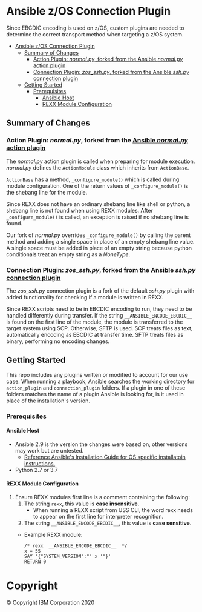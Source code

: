 # Ansible z/OS Connection Plugin 

Since EBCDIC encoding is used on z/OS, custom plugins are needed to determine the correct transport method when targeting a z/OS system.

- [Ansible z/OS Connection Plugin](#ansible-zos-connection-plugin)
  - [Summary of Changes](#summary-of-changes)
    - [Action Plugin: _normal.py_, forked from the Ansible _normal.py_ action plugin](#action-plugin-normalpy-forked-from-the-ansible-normalpy-action-plugin)
    - [Connection Plugin: _zos_ssh.py_, forked from the Ansible _ssh.py_ connection plugin](#connection-plugin-zossshpy-forked-from-the-ansible-sshpy-connection-plugin)
  - [Getting Started](#getting-started)
    - [Prerequisites](#prerequisites)
      - [Ansible Host](#ansible-host)
      - [REXX Module Configuration](#rexx-module-configuration)

## Summary of Changes

### Action Plugin: _normal.py_, forked from the [Ansible _normal.py_ action plugin](https://github.com/ansible/ansible/blob/devel/lib/ansible/plugins/action/normal.py)

The _normal.py_ action plugin is called when preparing for module execution.
_normal.py_ defines the `ActionModule` class which inherits from `ActionBase`.

`ActionBase` has a method, `_configure_module()` which is called during module configuration.
One of the return values of `_configure_module()` is the shebang line for the module.

Since REXX does not have an ordinary shebang line like shell or python, a shebang line is not found when using REXX modules.
After `_configure_module()` is called, an exception is raised if no shebang line is found.

Our fork of _normal.py_ overrides `_configure_module()` by calling the parent method and adding a single space in place of an empty shebang line value.
A single space must be added in place of an empty string because python conditionals treat an empty string as a _NoneType_.

### Connection Plugin: _zos_ssh.py_, forked from the [Ansible _ssh.py_ connection plugin](https://github.com/ansible/ansible/blob/480b106d6535978ae6ecab68b40942ca4fa914a0/lib/ansible/plugins/connection/ssh.py)

The _zos_ssh.py_ connection plugin is a fork of the default _ssh.py_ plugin with added functionality for checking if a module is written in REXX.

Since REXX scripts need to be in EBCDIC encoding to run, they need to be handled differently during transfer.
If the string `__ANSIBLE_ENCODE_EBCDIC__` is found on the first line of the module, the module is transferred to the target system using SCP.
Otherwise, SFTP is used.
SCP treats files as text, automatically encoding as EBCDIC at transfer time.
SFTP treats files as binary, performing no encoding changes.

## Getting Started 

This repo includes any plugins written or modified to account for our use case.
When running a playbook, Ansible searches the working directory for `action_plugin` and `connection_plugin` folders.
If a plugin in one of these folders matches the name of a plugin Ansible is looking for, is it used in place of the installation's version.

### Prerequisites

#### Ansible Host

* Ansible 2.9 is the version the changes were based on, other versions may work but are untested.
  * [Reference Ansible's Installation Guide for OS specific installatoin instructions.](https://docs.ansible.com/ansible/latest/installation_guide/intro_installation.html#intro-installation-guide)
* Python 2.7 or 3.7

#### REXX Module Configuration

1. Ensure REXX modules first line is a comment containing the following:
   1. The string `rexx`, this value is __case insensitive__.
      * When running a REXX script from USS CLI, the word rexx needs to appear on the first line for interpreter recognition.
   2. The string `__ANSIBLE_ENCODE_EBCDIC__`, this value is __case sensitive__.
   * Example REXX module:

        ```rexx
        /* rexx  __ANSIBLE_ENCODE_EBCDIC__  */
        x = 55
        SAY '{"SYSTEM_VERSION":"' x '"}'
        RETURN 0
        ```

# Copyright
© Copyright IBM Corporation 2020  
